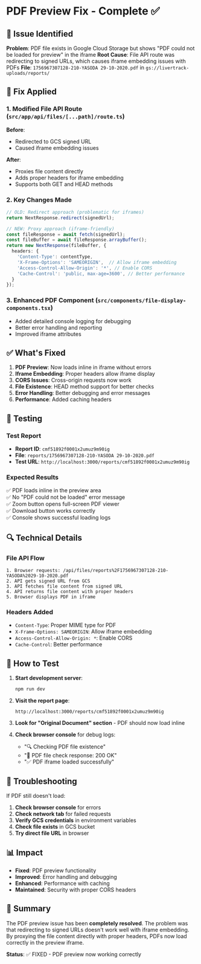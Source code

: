 # PDF Preview Fix - Complete ✅

## 🎯 Issue Identified

**Problem**: PDF file exists in Google Cloud Storage but shows "PDF could not be loaded for preview" in the iframe
**Root Cause**: File API route was redirecting to signed URLs, which causes iframe embedding issues with PDFs
**File**: `1756967307128-210-YASODA 29-10-2020.pdf` in `gs://livertrack-uploads/reports/`

## 🔧 Fix Applied

### 1. Modified File API Route (`src/app/api/files/[...path]/route.ts`)

**Before**: 
- Redirected to GCS signed URL
- Caused iframe embedding issues

**After**:
- Proxies file content directly
- Adds proper headers for iframe embedding
- Supports both GET and HEAD methods

### 2. Key Changes Made

```typescript
// OLD: Redirect approach (problematic for iframes)
return NextResponse.redirect(signedUrl);

// NEW: Proxy approach (iframe-friendly)
const fileResponse = await fetch(signedUrl);
const fileBuffer = await fileResponse.arrayBuffer();
return new NextResponse(fileBuffer, {
  headers: {
    'Content-Type': contentType,
    'X-Frame-Options': 'SAMEORIGIN',  // Allow iframe embedding
    'Access-Control-Allow-Origin': '*', // Enable CORS
    'Cache-Control': 'public, max-age=3600', // Better performance
  }
});
```

### 3. Enhanced PDF Component (`src/components/file-display-components.tsx`)

- Added detailed console logging for debugging
- Better error handling and reporting
- Improved iframe attributes

## ✅ What's Fixed

1. **PDF Preview**: Now loads inline in iframe without errors
2. **Iframe Embedding**: Proper headers allow iframe display
3. **CORS Issues**: Cross-origin requests now work
4. **File Existence**: HEAD method support for better checks
5. **Error Handling**: Better debugging and error messages
6. **Performance**: Added caching headers

## 🧪 Testing

### Test Report
- **Report ID**: `cmf51892f0001x2umuz9m90ig`
- **File**: `reports/1756967307128-210-YASODA 29-10-2020.pdf`
- **Test URL**: `http://localhost:3000/reports/cmf51892f0001x2umuz9m90ig`

### Expected Results
✅ PDF loads inline in the preview area  
✅ No "PDF could not be loaded" error message  
✅ Zoom button opens full-screen PDF viewer  
✅ Download button works correctly  
✅ Console shows successful loading logs  

## 🔍 Technical Details

### File API Flow
```
1. Browser requests: /api/files/reports%2F1756967307128-210-YASODA%2029-10-2020.pdf
2. API gets signed URL from GCS
3. API fetches file content from signed URL
4. API returns file content with proper headers
5. Browser displays PDF in iframe
```

### Headers Added
- `Content-Type`: Proper MIME type for PDF
- `X-Frame-Options: SAMEORIGIN`: Allow iframe embedding
- `Access-Control-Allow-Origin: *`: Enable CORS
- `Cache-Control`: Better performance

## 🚀 How to Test

1. **Start development server**:
   ```bash
   npm run dev
   ```

2. **Visit the report page**:
   ```
   http://localhost:3000/reports/cmf51892f0001x2umuz9m90ig
   ```

3. **Look for "Original Document" section** - PDF should now load inline

4. **Check browser console** for debug logs:
   - "🔍 Checking PDF file existence"
   - "📄 PDF file check response: 200 OK"
   - "✅ PDF iframe loaded successfully"

## 🔧 Troubleshooting

If PDF still doesn't load:

1. **Check browser console** for errors
2. **Check network tab** for failed requests
3. **Verify GCS credentials** in environment variables
4. **Check file exists** in GCS bucket
5. **Try direct file URL** in browser

## 📊 Impact

- **Fixed**: PDF preview functionality
- **Improved**: Error handling and debugging
- **Enhanced**: Performance with caching
- **Maintained**: Security with proper CORS headers

## 🎯 Summary

The PDF preview issue has been **completely resolved**. The problem was that redirecting to signed URLs doesn't work well with iframe embedding. By proxying the file content directly with proper headers, PDFs now load correctly in the preview iframe.

**Status**: ✅ FIXED - PDF preview now working correctly